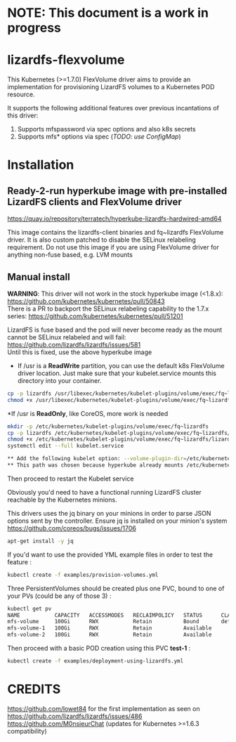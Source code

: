 # NOTE: This document is a work in progress

# lizardfs-flexvolume

This Kubernetes (>=1.7.0) FlexVolume driver aims to provide an implementation for provisioning LizardFS volumes to a Kubernetes POD resource.

It supports the following additional features over previous incantations of this driver:
1. Supports mfspassword via spec options and also k8s secrets
1. Supports mfs* options via spec (_TODO: use ConfigMap_)

# Installation

## Ready-2-run hyperkube image with pre-installed LizardFS clients and FlexVolume driver
https://quay.io/repository/terratech/hyperkube-lizardfs-hardwired-amd64

This image contains the lizardfs-client binaries and fq~lizardfs FlexVolume driver.
It is also custom patched to disable the SELinux relabeling requirement.
Do not use this image if you are using FlexVolume driver for anything non-fuse based, e.g. LVM mounts

## Manual install
**WARNING**:  This driver will not work in the stock hyperkube image (<1.8.x): https://github.com/kubernetes/kubernetes/pull/50843  
There is a PR to backport the SELinux relabeling capability to the 1.7.x series: https://github.com/kubernetes/kubernetes/pull/51201  

LizardFS is fuse based and the pod will never become ready as the mount cannot be SELinux relabeled and will fail: https://github.com/lizardfs/lizardfs/issues/581  
Until this is fixed, use the above hyperkube image

* If /usr is a **ReadWrite** partition, you can use the default k8s FlexVolume driver location.  Just make sure that your kubelet.service mounts this directory into your container.

```bash
cp -p lizardfs /usr/libexec/kubernetes/kubelet-plugins/volume/exec/fq~lizardfs/
chmod +x /usr/libexec/kubernetes/kubelet-plugins/volume/exec/fq~lizardfs/lizardfs
```
*If /usr is **ReadOnly**, like CoreOS, more work is needed
```bash
mkdir -p /etc/kubernetes/kubelet-plugins/volume/exec/fq~lizardfs
cp -p lizardfs /etc/kubernetes/kubelet-plugins/volume/exec/fq~lizardfs/lizardfs
chmod +x /etc/kubernetes/kubelet-plugins/volume/exec/fq~lizardfs/lizardfs
systemctl edit --full kubelet.service

** Add the following kubelet option: --volume-plugin-dir=/etc/kubernetes/kubelet-plugins/volume/exec/fq~lizardfs/
** This path was chosen because hyperkube already mounts /etc/kubernetes into the container
```

Then proceed to restart the Kubelet service

Obviously you'd need to have a functional running LizardFS cluster reachable by the Kubernetes minions.

This drivers uses the jq binary on your minions in order to parse JSON options sent by the controller. 
Ensure jq is installed on your minion's system
https://github.com/coreos/bugs/issues/1706 

```bash
apt-get install -y jq
```

If you'd want to use the provided YML example files in order to test the feature :
```bash
kubectl create -f examples/provision-volumes.yml
```

Three PersistentVolumes should be created plus one PVC, bound to one of your PVs (could be any of those 3) :
```bash
kubectl get pv
NAME           CAPACITY   ACCESSMODES   RECLAIMPOLICY   STATUS      CLAIM                                   STORAGECLASS   REASON    AGE
mfs-volume     100Gi      RWX           Retain          Bound       default/test-1                                                   3h
mfs-volume-1   100Gi      RWX           Retain          Available                                                                    3h
mfs-volume-2   100Gi      RWX           Retain          Available                                                                    3h
```

Then proceed with a basic POD creation using this PVC __test-1__ :

```bash 
kubectl create -f examples/deployment-using-lizardfs.yml
```

# CREDITS
https://github.com/lowet84 for the first implementation as seen on https://github.com/lizardfs/lizardfs/issues/486
https://github.com/M0nsieurChat (updates for Kubernetes >=1.6.3 compatibility)
